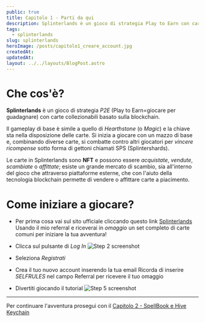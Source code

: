 ```yaml
---
public: true
title: Capitolo 1 - Parti da qui
description: Splinterlands è un gioco di strategia Play to Earn con carte collezionabili basato sulla blockchain. Inizia da qui!
tags:
  - splinterlands
slug: splinterlands
heroImage: /posts/capitolo1_creare_account.jpg
createdAt: 
updatedAt: 
layout: ../../layouts/BlogPost.astro
---
```


# Che cos'è?

**Splinterlands** è un gioco di strategia *P2E* (Play to Earn=giocare per guadagnare) con carte collezionabili basato sulla blockchain. 

Il gameplay di base è simile a quello di *Hearthstone* (o *Magic*) e la chiave sta nella disposizione delle carte. Si inizia a giocare con un mazzo di base e, combinando diverse carte, si combatte contro altri giocatori per *vincere ricompense* sotto forma di gettoni chiamati SPS (Splintershards). 

Le carte in Splinterlands sono **NFT** e possono essere *acquistate*, *vendute*, *scambiate* o *affittate*; esiste un grande mercato di scambio, sia all'interno del gioco che attraverso piattaforme esterne, che con l'aiuto della tecnologia blockchain permette di vendere o affittare carte a piacimento.

# Come iniziare a giocare?

* Per prima cosa vai sul sito ufficiale cliccando questo link [Splinterlands](https://splinterlands.com?ref=selfrules)
  Usando il mio referral e riceverai in *omaggio* un set completo di carte comuni per iniziare la tua avventura!  

* Clicca sul pulsante di *Log In*
  ![Step 2 screenshot](https://images.tango.us/workflows/bccf36a3-15a3-47a6-8c90-642704756f29/steps/6f2f198c-e705-48a2-bf1c-d24e180ab26e/10fdfb00-70d8-41b3-9b9f-74065260c473.png?crop=focalpoint&fit=crop&fp-x=0.8862&fp-y=0.0257&fp-z=2.9639&w=1200&mark-w=0.2&mark-pad=0&mark64=aHR0cHM6Ly9pbWFnZXMudGFuZ28udXMvc3RhdGljL21hZGUtd2l0aC10YW5nby13YXRlcm1hcmsucG5n&ar=1652%3A1150)
* Seleziona *Registrati*
* Crea il tuo nuovo account inserendo la tua email
 Ricorda di inserire *SELFRULES* nel campo Referral per ricevere il tuo omaggio
* Divertiti giocando il tutorial
  ![Step 5 screenshot](https://images.tango.us/workflows/bccf36a3-15a3-47a6-8c90-642704756f29/steps/2a4c8a80-8db5-44f0-9d74-e81e35da37a1/e4aa2af1-eedb-46c1-bf78-b8db3bb477e9.png?crop=focalpoint&fit=crop&fp-x=0.5672&fp-y=0.5152&fp-z=2.5589&w=1200&mark-w=0.2&mark-pad=0&mark64=aHR0cHM6Ly9pbWFnZXMudGFuZ28udXMvc3RhdGljL21hZGUtd2l0aC10YW5nby13YXRlcm1hcmsucG5n&ar=1652%3A1150)
---

Per continuare l'avventura prosegui con il [Capitolo 2 - SpellBook e Hive Keychain](#)
